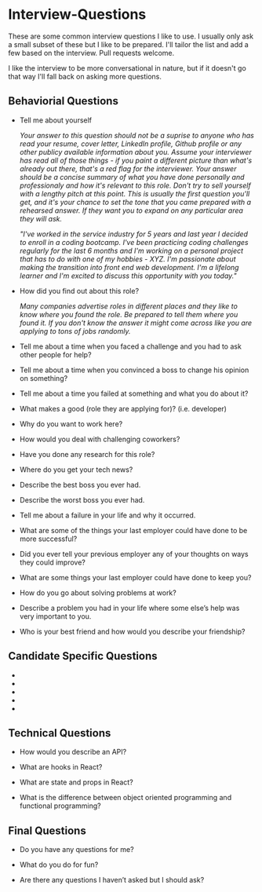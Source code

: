 # Interview-Questions
These are some common interview questions I like to use. I usually only ask a small subset of these but I like to be prepared. I'll tailor the list and add a few based on the interview. Pull requests welcome. 

I like the interview to be more conversational in nature, but if it doesn't go
that way I'll fall back on asking more questions.

## Behaviorial Questions

+ Tell me about yourself

  *Your answer to this question should not be a suprise to anyone who has read your resume, cover letter, LinkedIn profile, Github profile or any other publicy available information about you. Assume your interviewer has read all of those things - if you paint a different picture than what's already out there, that's a red flag for the interviewer. Your answer should be a concise summary of what you have done personally and professionaly and how it's relevant to this role. Don't try to sell yourself with a lengthy pitch at this point. This is usually the first question you'll get, and it's your chance to set the tone that you came prepared with a rehearsed answer. If they want you to expand on any particular area they will ask.*

  *"I've worked in the service industry for 5 years and last year I decided to enroll in a coding bootcamp. I've been practicing coding challenges regularly for the last 6 months and I'm working on a personal project that has to do with one of my hobbies - XYZ. I'm passionate about making the transition into front end web development.  I'm a lifelong learner and I'm excited to discuss this opportunity with you today."*

+ How did you find out about this role?

  *Many companies advertise roles in different places and they like to know where you found the role. Be prepared to tell them where you found it. If you don't know the answer it might come across like you are applying to tons of jobs randomly.*

+ Tell me about a time when you faced a challenge and you had to ask other people for help?

+ Tell me about a time when you convinced a boss to change his opinion on something?

+ Tell me about a time you failed at something and what you do about it? 

+ What makes a good (role they are applying for)? (i.e. developer)
  
+ Why do you want to work here?

+ How would you deal with challenging coworkers?

+ Have you done any research for this role?

+ Where do you get your tech news?

+ Describe the best boss you ever had.

+ Describe the worst boss you ever had.

+ Tell me about a failure in your life and why it occurred.

+ What are some of the things your last employer could have done to be more successful?

+ Did you ever tell your previous employer any of your thoughts on ways they could improve?

+ What are some things your last employer could have done to keep you?

+ How do you go about solving problems at work?

+ Describe a problem you had in your life where some else’s help was very important to you.

+ Who is your best friend and how would you describe your friendship?

## Candidate Specific Questions

+

+

+

+

+


## Technical Questions

+ How would you describe an API?

+ What are hooks in React?

+ What are state and props in React?

+ What is the difference between object oriented programming and functional programming?


## Final Questions

+ Do you have any questions for me?

+ What do you do for fun? 

+ Are there any questions I haven’t asked but I should ask?

